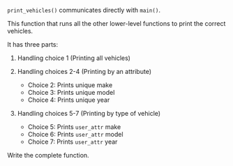 <!--title={Printing Our Vehicles}-->

<!--badges={Python:50,Software Engineering:20}-->

<!--concepts={class_method.mdx, Variables.mdx}-->

`print_vehicles()` communicates directly with `main()`.

This function that runs all the other lower-level functions to print the correct vehicles.

It has three parts:

1. Handling choice 1 (Printing all vehicles)
2. Handling choices 2-4 (Printing by an attribute)

   * Choice 2: Prints unique make
   * Choice 3: Prints unique model
   * Choice 4: Prints unique year
3. Handling choices 5-7 (Printing by type of vehicle)
   * Choice 5: Prints `user_attr` make
   * Choice 6: Prints `user_attr` model
   * Choice 7: Prints `user_attr` year

Write the complete function.